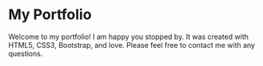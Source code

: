 # My Portfolio

Welcome to my portfolio! I am happy you stopped by. It was created with HTML5, CSS3, Bootstrap, and love. Please feel free to contact me with any questions.
